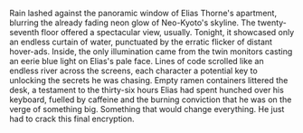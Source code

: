 Rain lashed against the panoramic window of Elias Thorne's apartment, blurring the already fading neon glow of Neo-Kyoto's skyline.  The twenty-seventh floor offered a spectacular view, usually. Tonight, it showcased only an endless curtain of water, punctuated by the erratic flicker of distant hover-ads.  Inside, the only illumination came from the twin monitors casting an eerie blue light on Elias's pale face. Lines of code scrolled like an endless river across the screens, each character a potential key to unlocking the secrets he was chasing. Empty ramen containers littered the desk, a testament to the thirty-six hours Elias had spent hunched over his keyboard, fuelled by caffeine and the burning conviction that he was on the verge of something big. Something that would change everything.  He just had to crack this final encryption.
